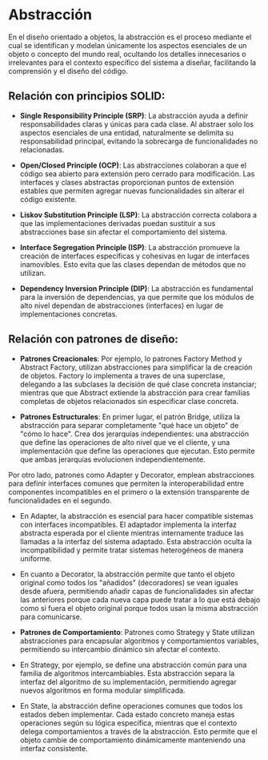 #  Abstracción

En el diseño orientado a objetos, la abstracción es el proceso mediante el cual se identifican y modelan únicamente los aspectos esenciales de un objeto o concepto del mundo real, ocultando los detalles innecesarios o irrelevantes para el contexto específico del sistema a diseñar, facilitando la comprensión y el diseño del código.

## Relación con principios SOLID:

+ **Single Responsibility Principle (SRP)**: La abstracción ayuda a definir responsabilidades claras y únicas para cada clase. Al abstraer solo los aspectos esenciales de una entidad, naturalmente se delimita su responsabilidad principal, evitando la sobrecarga de funcionalidades no relacionadas.

+ **Open/Closed Principle (OCP)**: Las abstracciones colaboran a que el código sea abierto para extensión pero cerrado para modificación. Las interfaces y clases abstractas proporcionan puntos de extensión estables que permiten agregar nuevas funcionalidades sin alterar el código existente.

+ **Liskov Substitution Principle (LSP)**: La abstracción correcta colabora a que las implementaciones derivadas puedan sustituir a sus abstracciones base sin afectar el comportamiento del sistema. 

+ **Interface Segregation Principle (ISP)**: La abstracción promueve la creación de interfaces específicas y cohesivas en lugar de interfaces inamovibles. Esto evita que las clases dependan de métodos que no utilizan.

+ **Dependency Inversion Principle (DIP)**: La abstracción es fundamental para la inversión de dependencias, ya que permite que los módulos de alto nivel dependan de abstracciones (interfaces) en lugar de implementaciones concretas.

## Relación con patrones de diseño: 

+ **Patrones Creacionales**: Por ejemplo, lo patrones Factory Method y Abstract Factory, utilizan abstracciones para simplificar la de creación de objetos. Factory lo implementa a traves de una superclase, delegando a las subclases la decisión de qué clase concreta instanciar; mientras que que Abstract extiende la abstracción para crear familias completas de objetos relacionados sin especificar clase concreta.

+ **Patrones Estructurales**: En primer lugar, el patrón Bridge, utiliza la abstracción para separar completamente "qué hace un objeto" de "cómo lo hace". Crea dos jerarquías independientes: una abstracción que define las operaciones de alto nivel que ve el cliente, y una implementación que define las operaciones que ejecutan. Esto permite que ambas jerarquías evolucionen independientemente.

Por otro lado, patrones como Adapter y Decorator, emplean abstracciones para definir interfaces comunes que permiten la interoperabilidad entre componentes incompatibles en el primero o la extensión transparente de funcionalidades en el segundo.

  * En Adapter, la abstracción es esencial para hacer compatible sistemas con interfaces incompatibles. El adaptador implementa la interfaz abstracta esperada por el cliente mientras internamente traduce las llamadas a la interfaz del sistema adaptado. Esta abstracción oculta la incompatibilidad y permite tratar sistemas heterogéneos de manera uniforme.

  * En cuanto a Decorator, la abstracción permite que tanto el objeto original como todos los "añadidos" (decoradores) se vean iguales desde afuera, permitiendo añadir capas de funcionalidades sin afectar las anteriores porque cada nueva capa puede tratar a lo que está debajo como si fuera el objeto original porque todos usan la misma abstracción para comunicarse.

+ **Patrones de Comportamiento**: Patrones como Strategy y State utilizan abstracciones para encapsular algoritmos y comportamientos variables, permitiendo su intercambio dinámico sin afectar el contexto.

 * En Strategy, por ejemplo, se define una abstracción común para una familia de algoritmos intercambiables. Esta  abstracción separa la interfaz del algoritmo de su implementación, permitiendo agregar nuevos algoritmos en forma modular simplificada.

 * En State, la abstracción define operaciones comunes que todos los estados deben implementar. Cada estado concreto maneja estas operaciones según su lógica específica, mientras que el contexto delega comportamientos a través de la abstracción. Esto permite que el objeto cambie de comportamiento dinámicamente manteniendo una interfaz consistente.


